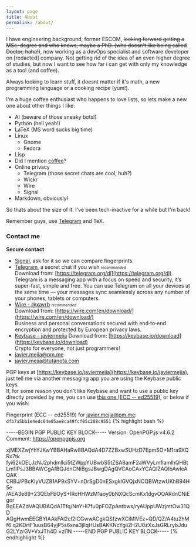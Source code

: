 ```yaml
---
layout: page
title: About
permalink: /about/
---
```

  

I have engineering background, former ESCOM, ~~looking forward getting a MSc. degree and who knows, maybe a PhD. (who doesn't like being called Doctor, haha!)~~, now working as a devOps specialist and software developer on [redacted] company. Not getting rid of the idea of an even higher degree of studies, but now I want to see how far i can get with only my knowledge as a tool (and coffee).  

Always looking to learn stuff, it doesnt matter if it's math, a new programming language or a cooking recipe (yum!).  

I'm a huge coffee enthusiast who happens to love lists, so lets make a new one about other things I like:  

* AI (beware of those sneaky bots!)
* Python (hell yeah!)
* LaTeX (MS word sucks big time)
* Linux
  * Gnome
  * Fedora
* Lisp
* Did I mention [coffee](https://xavrb.github.io/misBebidas-starbucks/)?
* Online privacy
  * Telegram (those secret chats are cool, huh?)
  * Wickr
  * Wire
  * Signal
* Markdown, obviously!

So thats about the size of it. I've been tech-inactive for a while but I'm back!

Remember guys, use [Telegram](https://telegram.org/dl) and TeX.

### Contact me
**Secure contact**  

* [Signal](https://signal.org), ask for it so we can compare fingerprints.
* [Telegram](https://t.me/xavrb), a secret chat if you wish  <font size="1"><i>recommended</i></font>  
	Download from: [https://telegram.org/dl](https://telegram.org/dl)  
	Telegram is a messaging app with a focus on speed and security, it’s super-fast, simple and free. You can use Telegram on all your devices at the same time — your messages sync seamlessly across any number of your phones, tablets or computers.  
* [Wire - @xavrb](https://app.wire.com)    <font size="1"><i>recommended</i></font>  
	Download from: [https://wire.com/en/download/](https://wire.com/en/download/)  
	Business and personal conversations secured with end‑to‑end encryption and protected by European privacy laws.  
* [Keybase - javiermejia](https://keybase.io/javiermejia) 
	Download from: [https://keybase.io/download](https://keybase.io/download)  
	Crypto for everyone, not just programmers!  
* [javier.mejia@pm.me](mailto:javier.mejia@pm.me)  
* [javier.mejia@tutanota.com](mailto:javier.mejia@tutanota.com)  

PGP keys at [https://keybase.io/javiermejia](https://keybase.io/javiermejia), just tell me via another messaging app you are using the Keybase public keys.  
If, for some reason you don't like Keybase and want to use a public key directly provided by me, you can use [this one (ECC -- ed25519)](https://keybase.pub/javiermejia/public-keys/publickey.javier.mejia@protonmail.ch-5173eb73bf42c573cc00612cb48aa11062365ef8.asc), or below if you wish:

Fingerprint (ECC -- ed25519) for javier.mejia@pm.me: `dfb7a5bb1e4edc64e05ae8ca49fcf05c288c9551`
{% highlight bash %}

-----BEGIN PGP PUBLIC KEY BLOCK-----
Version: OpenPGP.js v4.6.2
Comment: https://openpgpjs.org

xjMEXZwjYhYJKwYBBAHaRw8BAQdA4D7ZZBxwSUHzD7EpmSO+M1ra9XQRx7tk
fyi62kOELJzNJ2phdmllci5tZWppYUBwbS5tZSA8amF2aWVyLm1lamlhQHBt
Lm1lPsJ3BBAWCgAfBQJdnCNiBgsJBwgDAgQVCAoCAxYCAQIZAQIbAwIeAQAK
CRBJ/PBcKIyVUZ81AP9xSYV+nDrSgD0nESxgklGVQjxNCQBWtzwUKhB94H5e
/AEA3e89+23QEbFbOyS+IRcHHWzM1aoy0bNXQcScmKx1dgvOOARdnCNiEgor
BgEEAZdVAQUBAQdA1Tfq/NnYHI7fu0pFOZpAntbws/ryAUppUWzjmtOw31QD
AQgHwmEEGBYIAAkFAl2cI2ICGwwACgkQSfzwXCiMlVEz+QD/QZ/A4tu2hMf6
q2KDrtF1uusB64yjP5s6xna3jllqHUsBAKKNcYgii2H2U0zXxJsGRLrybJdu
G2LYzrGV+VxJTh4D
=zl1N
-----END PGP PUBLIC KEY BLOCK-----
{% endhighlight %}
  

